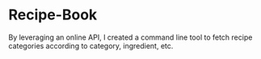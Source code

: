 # Recipe-Book
By leveraging an online API, I created a command line tool to fetch recipe categories according to category, ingredient, etc.
